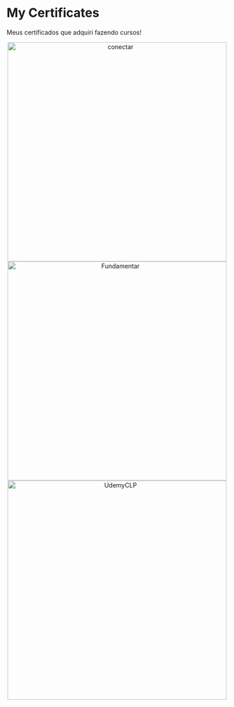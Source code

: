 # My Certificates
Meus certificados que adquiri fazendo cursos!

<div align="center">
    <img src="https://images2.imgbox.com/07/09/7xFbe8PH_o.png" alt="conectar" width="500">
    <img src="https://images2.imgbox.com/35/37/78xFXDsM_o.png" alt="Fundamentar" width="500>
</div>
<br>
<div align="center">
    <img src="https://images2.imgbox.com/82/ca/HSaNx7Wj_o.jpg" alt="UdemyCLP" width="500">
</div>
